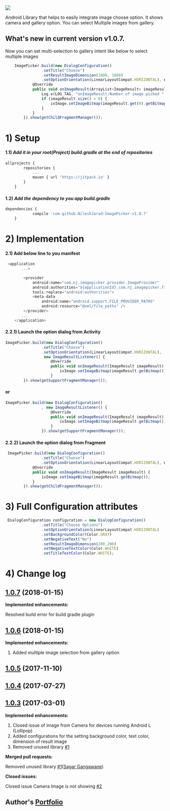 [![](https://jitpack.io/v/NileshJarad/ImagePicker.svg)](https://jitpack.io/#NileshJarad/ImagePicker)

Android Library that helps to easily integrate image choose option.
It shows camera and gallery option. You can select Multiple images from gallery.


## What's new in current version v1.0.7.
Now you can set multi-selection to gallery intent like below to select multiple images

```js
    ImagePicker.build(new DialogConfiguration()
                .setTitle("Choose")
                .setResultImageDimension(1000, 1000)
                .setOptionOrientation(LinearLayoutCompat.HORIZONTAL), new ImageMultiResultListener() {
            @Override
            public void onImageResult(ArrayList<ImageResult> imageResult) {
                Log.e(LOG_TAG, "onImageResult:Number of image picked " + imageResult.size());
                if (imageResult.size() > 0) {
                    ivImage.setImageBitmap(imageResult.get(0).getBitmap());
                }
            }
        }).show(getChildFragmentManager());
```


# 1) Setup

#### 1.1) _Add it in your root(Project) build.gradle at the end of repositories_
```js
allprojects {
		repositories {
			...
			maven { url 'https://jitpack.io' }
		}
	}
```
#### 1.2)  _Add the dependency to you app build.gradle_
```js
dependencies {
	        compile 'com.github.NileshJarad:ImagePicker:v1.0.7'
	}
```

# 2) Implementation
#### 2.1) Add below line to you manifest 
```js
 <application
       ...>

        <provider
            android:name="com.nj.imagepicker.provider.ImageProvider"
            android:authorities="${applicationId}.com.nj.imagepicker.fileprovider"
            tools:replace="android:authorities">
            <meta-data
                android:name="android.support.FILE_PROVIDER_PATHS"
                android:resource="@xml/file_paths" />
        </provider>
       ...
    </application>
```

#### 2.2.1) Launch the option dialog from Activity
```js
ImagePicker.build(new DialogConfiguration()
                .setTitle("Choose")
                .setOptionOrientation(LinearLayoutCompat.HORIZONTAL),
                 new ImageResultListener() {
                    @Override
                    public void onImageResult(ImageResult imageResult) {
                        ivImage.setImageBitmap(imageResult.getBitmap());
                    }
        }).show(getSupportFragmentManager());
```

#### or

```js
ImagePicker.build(new DialogConfiguration()
                , new ImageResultListener() {
                    @Override
                    public void onImageResult(ImageResult imageResult) {
                        ivImage.setImageBitmap(imageResult.getBitmap());
                    }
                }).show(getSupportFragmentManager());
```

#### 2.2.2) Launch the option dialog from Fragment
```js
 ImagePicker.build(new DialogConfiguration()
                .setTitle("Choose")
                .setOptionOrientation(LinearLayoutCompat.HORIZONTAL), new ImageResultListener() {
            @Override
            public void onImageResult(ImageResult imageResult) {
                ivImage.setImageBitmap(imageResult.getBitmap());
            }
        }).show(getChildFragmentManager());
```

# 3) Full Configuration attributes

```js
 DialogConfiguration configuration = new DialogConfiguration()
                .setTitle("Choose Options")
                .setOptionOrientation(LinearLayoutCompat.HORIZONTAL)
                .setBackgroundColor(Color.GRAY)
                .setNegativeText("No")
                .setResultImageDimension(200,200)
                .setNegativeTextColor(Color.WHITE)
                .setTitleTextColor(Color.WHITE);
```
# 4) Change log

## [1.0.7](https://github.com/NileshJarad/ImagePicker/tree/62852c08ab8ae771f942513973ec85b881493484) (2018-01-15)
   **Implemented enhancements:**

  Resolved build error for build gradle plugin

## [1.0.6](https://github.com/NileshJarad/ImagePicker/tree/6ec461ea7107d37730deb3fa0145ee55793fede0) (2018-01-15)
   **Implemented enhancements:**

   1. Added multiple image selection from gallery option


## [1.0.5](https://github.com/NileshJarad/ImagePicker/tree/f67696ef021ce9eb6fdbad1b09c758848a103c66) (2017-11-10)


## [1.0.4](https://github.com/NileshJarad/ImagePicker/tree/1669bda278294ea16a1d2967118562401c7bb59f) (2017-07-27)


## [1.0.3](https://github.com/NileshJarad/ImagePicker/tree/7df01b8043dfa4fc2264cffea8b43db9768abe91) (2017-03-01)

**Implemented enhancements:**

1. Closed issue of image from Camera for devices running Android L (Lollipop)
2. Added configurations for the setting background color, text color, dimension of result image
3. Removed unused library [\#1](https://github.com/NileshJarad/ImagePicker/pull/1)
 
**Merged pull requests:**

Removed unused library [\#1](https://github.com/NileshJarad/ImagePicker/pull/1)([Sagar Gangawane](https://github.com/SagarGang))

**Closed issues:**

Closed issue Camera Image is not showing [\#2](https://github.com/NileshJarad/ImagePicker/issues/2)


## Author's [Portfolio](https://nileshjarad.github.io/)






